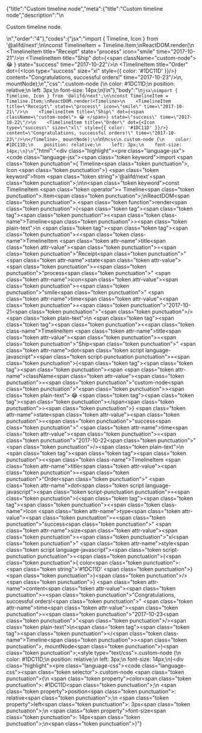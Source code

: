 {"title":"Custom timeline node","meta":{"title":"Custom timeline node","description":"\n<p>Custom timeline node.</p>\n","order":"4"},"codes":{"jsx":"import { Timeline, Icon } from '@alifd/next';\n\nconst TimelineItem = Timeline.Item;\nReactDOM.render(<Timeline>\n    <TimelineItem title=\"Receipt\" state=\"process\" icon=\"smile\" time=\"2017-10-21\"/>\n    <TimelineItem title=\"Ship\" dot={<span className=\"custom-node\"> 😂 </span>} state=\"success\" time=\"2017-10-22\"/>\n    <TimelineItem title=\"Order\" dot={<Icon type=\"success\" size=\"xl\" style={{ color: '#1DC11D' }}/>} content=\"Congratulations, successful orders!\" time=\"2017-10-23\"/>\n</Timeline>, mountNode);\n","css":".custom-node {\n    color: #1DC11D;\n    position: relative;\n    left: 3px;\n    font-size: 14px;\n}\n"},"body":"\n````jsx\nimport { Timeline, Icon } from '@alifd/next';\n\nconst TimelineItem = Timeline.Item;\nReactDOM.render(<Timeline>\n    <TimelineItem title=\"Receipt\" state=\"process\" icon=\"smile\" time=\"2017-10-21\"/>\n    <TimelineItem title=\"Ship\" dot={<span className=\"custom-node\"> 😂 </span>} state=\"success\" time=\"2017-10-22\"/>\n    <TimelineItem title=\"Order\" dot={<Icon type=\"success\" size=\"xl\" style={{ color: '#1DC11D' }}/>} content=\"Congratulations, successful orders!\" time=\"2017-10-23\"/>\n</Timeline>, mountNode);\n````\n\n````css\n.custom-node {\n    color: #1DC11D;\n    position: relative;\n    left: 3px;\n    font-size: 14px;\n}\n````","html":"<script>(function(){\"use strict\";\n\nvar _next = require(\"@alifd/next\");\n\nvar TimelineItem = _next.Timeline.Item;\nReactDOM.render(React.createElement(\n    _next.Timeline,\n    null,\n    React.createElement(TimelineItem, { title: \"Receipt\", state: \"process\", icon: \"smile\", time: \"2017-10-21\" }),\n    React.createElement(TimelineItem, { title: \"Ship\", dot: React.createElement(\n            \"span\",\n            { className: \"custom-node\" },\n            \" \\uD83D\\uDE02 \"\n        ), state: \"success\", time: \"2017-10-22\" }),\n    React.createElement(TimelineItem, { title: \"Order\", dot: React.createElement(_next.Icon, { type: \"success\", size: \"xl\", style: { color: '#1DC11D' } }), content: \"Congratulations, successful orders!\", time: \"2017-10-23\" })\n), mountNode);})()</script><div class=\"highlight\"><pre class=\"language-jsx\"><code class=\"language-jsx\"><span class=\"token keyword\">import</span> <span class=\"token punctuation\">{</span> Timeline<span class=\"token punctuation\">,</span> Icon <span class=\"token punctuation\">}</span> <span class=\"token keyword\">from</span> <span class=\"token string\">'@alifd/next'</span><span class=\"token punctuation\">;</span>\n\n<span class=\"token keyword\">const</span> TimelineItem <span class=\"token operator\">=</span> Timeline<span class=\"token punctuation\">.</span>Item<span class=\"token punctuation\">;</span>\nReactDOM<span class=\"token punctuation\">.</span><span class=\"token function\">render</span><span class=\"token punctuation\">(</span><span class=\"token tag\"><span class=\"token tag\"><span class=\"token punctuation\">&lt;</span><span class=\"token class-name\">Timeline</span></span><span class=\"token punctuation\">></span></span><span class=\"token plain-text\">\n    </span><span class=\"token tag\"><span class=\"token tag\"><span class=\"token punctuation\">&lt;</span><span class=\"token class-name\">TimelineItem</span></span> <span class=\"token attr-name\">title</span><span class=\"token attr-value\"><span class=\"token punctuation\">=</span><span class=\"token punctuation\">\"</span>Receipt<span class=\"token punctuation\">\"</span></span> <span class=\"token attr-name\">state</span><span class=\"token attr-value\"><span class=\"token punctuation\">=</span><span class=\"token punctuation\">\"</span>process<span class=\"token punctuation\">\"</span></span> <span class=\"token attr-name\">icon</span><span class=\"token attr-value\"><span class=\"token punctuation\">=</span><span class=\"token punctuation\">\"</span>smile<span class=\"token punctuation\">\"</span></span> <span class=\"token attr-name\">time</span><span class=\"token attr-value\"><span class=\"token punctuation\">=</span><span class=\"token punctuation\">\"</span>2017-10-21<span class=\"token punctuation\">\"</span></span><span class=\"token punctuation\">/></span></span><span class=\"token plain-text\">\n    </span><span class=\"token tag\"><span class=\"token tag\"><span class=\"token punctuation\">&lt;</span><span class=\"token class-name\">TimelineItem</span></span> <span class=\"token attr-name\">title</span><span class=\"token attr-value\"><span class=\"token punctuation\">=</span><span class=\"token punctuation\">\"</span>Ship<span class=\"token punctuation\">\"</span></span> <span class=\"token attr-name\">dot</span><span class=\"token script language-javascript\"><span class=\"token script-punctuation punctuation\">=</span><span class=\"token punctuation\">{</span><span class=\"token tag\"><span class=\"token tag\"><span class=\"token punctuation\">&lt;</span>span</span> <span class=\"token attr-name\">className</span><span class=\"token attr-value\"><span class=\"token punctuation\">=</span><span class=\"token punctuation\">\"</span>custom-node<span class=\"token punctuation\">\"</span></span><span class=\"token punctuation\">></span></span><span class=\"token plain-text\"> 😂 </span><span class=\"token tag\"><span class=\"token tag\"><span class=\"token punctuation\">&lt;/</span>span</span><span class=\"token punctuation\">></span></span><span class=\"token punctuation\">}</span></span> <span class=\"token attr-name\">state</span><span class=\"token attr-value\"><span class=\"token punctuation\">=</span><span class=\"token punctuation\">\"</span>success<span class=\"token punctuation\">\"</span></span> <span class=\"token attr-name\">time</span><span class=\"token attr-value\"><span class=\"token punctuation\">=</span><span class=\"token punctuation\">\"</span>2017-10-22<span class=\"token punctuation\">\"</span></span><span class=\"token punctuation\">/></span></span><span class=\"token plain-text\">\n    </span><span class=\"token tag\"><span class=\"token tag\"><span class=\"token punctuation\">&lt;</span><span class=\"token class-name\">TimelineItem</span></span> <span class=\"token attr-name\">title</span><span class=\"token attr-value\"><span class=\"token punctuation\">=</span><span class=\"token punctuation\">\"</span>Order<span class=\"token punctuation\">\"</span></span> <span class=\"token attr-name\">dot</span><span class=\"token script language-javascript\"><span class=\"token script-punctuation punctuation\">=</span><span class=\"token punctuation\">{</span><span class=\"token tag\"><span class=\"token tag\"><span class=\"token punctuation\">&lt;</span><span class=\"token class-name\">Icon</span></span> <span class=\"token attr-name\">type</span><span class=\"token attr-value\"><span class=\"token punctuation\">=</span><span class=\"token punctuation\">\"</span>success<span class=\"token punctuation\">\"</span></span> <span class=\"token attr-name\">size</span><span class=\"token attr-value\"><span class=\"token punctuation\">=</span><span class=\"token punctuation\">\"</span>xl<span class=\"token punctuation\">\"</span></span> <span class=\"token attr-name\">style</span><span class=\"token script language-javascript\"><span class=\"token script-punctuation punctuation\">=</span><span class=\"token punctuation\">{</span><span class=\"token punctuation\">{</span> color<span class=\"token punctuation\">:</span> <span class=\"token string\">'#1DC11D'</span> <span class=\"token punctuation\">}</span><span class=\"token punctuation\">}</span></span><span class=\"token punctuation\">/></span></span><span class=\"token punctuation\">}</span></span> <span class=\"token attr-name\">content</span><span class=\"token attr-value\"><span class=\"token punctuation\">=</span><span class=\"token punctuation\">\"</span>Congratulations, successful orders!<span class=\"token punctuation\">\"</span></span> <span class=\"token attr-name\">time</span><span class=\"token attr-value\"><span class=\"token punctuation\">=</span><span class=\"token punctuation\">\"</span>2017-10-23<span class=\"token punctuation\">\"</span></span><span class=\"token punctuation\">/></span></span><span class=\"token plain-text\">\n</span><span class=\"token tag\"><span class=\"token tag\"><span class=\"token punctuation\">&lt;/</span><span class=\"token class-name\">Timeline</span></span><span class=\"token punctuation\">></span></span><span class=\"token punctuation\">,</span> mountNode<span class=\"token punctuation\">)</span><span class=\"token punctuation\">;</span></code></pre></div><style type=\"text/css\">.custom-node {\n    color: #1DC11D;\n    position: relative;\n    left: 3px;\n    font-size: 14px;\n}</style><div class=\"highlight\"><pre class=\"language-css\"><code class=\"language-css\"><span class=\"token selector\">.custom-node</span> <span class=\"token punctuation\">{</span>\n    <span class=\"token property\">color</span><span class=\"token punctuation\">:</span> #1DC11D<span class=\"token punctuation\">;</span>\n    <span class=\"token property\">position</span><span class=\"token punctuation\">:</span> relative<span class=\"token punctuation\">;</span>\n    <span class=\"token property\">left</span><span class=\"token punctuation\">:</span> 3px<span class=\"token punctuation\">;</span>\n    <span class=\"token property\">font-size</span><span class=\"token punctuation\">:</span> 14px<span class=\"token punctuation\">;</span>\n<span class=\"token punctuation\">}</span></code></pre></div>"}